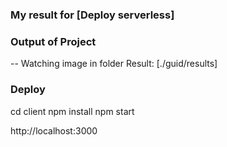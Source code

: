 ### My result for [Deploy serverless]


### Output of Project
-- Watching image in folder Result: [./guid/results]

### Deploy
cd client
npm install
npm start

http://localhost:3000

